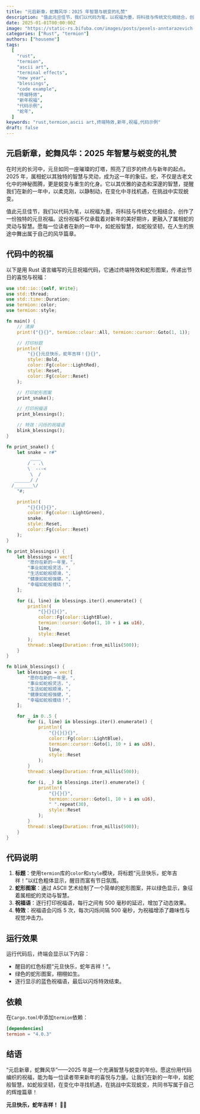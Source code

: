```yaml
---
title: "元启新章，蛇舞风华：2025 年智慧与蜕变的礼赞"
description: "值此元旦佳节，我们以代码为笔，以祝福为墨，将科技与传统文化相结合，创作了一份独特的元旦祝福。这份祝福不仅承载着对新年的美好期许，更融入了属相蛇的灵动与智慧。愿每一位读者在新的一年中，如蛇般智慧，如蛇般坚韧，在人生的旅途中舞出属于自己的风华篇章。"
date: 2025-01-01T00:00:00Z
image: "https://static-rs.bifuba.com/images/posts/pexels-anntarazevich-6027785.jpg"
categories: ["Rust", "termion"]
authors: ["houseme"]
tags:
  [
    "rust",
    "termion",
    "ascii art",
    "terminal effects",
    "new year",
    "blessings",
    "code example",
    "终端特效",
    "新年祝福",
    "代码示例",
    "蛇年",
  ]
keywords: "rust,termion,ascii art,终端特效,新年,祝福,代码示例"
draft: false
---
```


## **元启新章，蛇舞风华：2025 年智慧与蜕变的礼赞**

在时光的长河中，元旦如同一座璀璨的灯塔，照亮了旧岁的终点与新年的起点。2025 年，属相蛇以其独特的智慧与灵动，成为这一年的象征。蛇，不仅是古老文化中的神秘图腾，更是蜕变与重生的化身。它以其优雅的姿态和深邃的智慧，提醒我们在新的一年中，以柔克刚，以静制动，在变化中寻找机遇，在挑战中实现蜕变。

值此元旦佳节，我们以代码为笔，以祝福为墨，将科技与传统文化相结合，创作了一份独特的元旦祝福。这份祝福不仅承载着对新年的美好期许，更融入了属相蛇的灵动与智慧。愿每一位读者在新的一年中，如蛇般智慧，如蛇般坚韧，在人生的旅途中舞出属于自己的风华篇章。

## **代码中的祝福**

以下是用 Rust 语言编写的元旦祝福代码，它通过终端特效和蛇形图案，传递出节日的喜悦与祝福：

```rust
use std::io::{self, Write};
use std::thread;
use std::time::Duration;
use termion::color;
use termion::style;

fn main() {
    // 清屏
    print!("{}{}", termion::clear::All, termion::cursor::Goto(1, 1));

    // 打印标题
    println!(
        "{}{}元旦快乐，蛇年吉祥！{}{}",
        style::Bold,
        color::Fg(color::LightRed),
        style::Reset,
        color::Fg(color::Reset)
    );

    // 打印蛇形图案
    print_snake();

    // 打印祝福语
    print_blessings();

    // 特效：闪烁的祝福语
    blink_blessings();
}

fn print_snake() {
    let snake = r#"
         ____
        / . .\
        \  ---<
         \  /
   ______/ /
  /_______\/
    "#;

    println!(
        "{}{}{}{}",
        color::Fg(color::LightGreen),
        snake,
        style::Reset,
        color::Fg(color::Reset)
    );
}

fn print_blessings() {
    let blessings = vec![
        "愿你在新的一年里，",
        "事业如蛇般灵活，",
        "生活如蛇般顺滑，",
        "健康如蛇般强健，",
        "幸福如蛇般缠绕！",
    ];

    for (i, line) in blessings.iter().enumerate() {
        println!(
            "{}{}{}{}",
            color::Fg(color::LightBlue),
            termion::cursor::Goto(1, 10 + i as u16),
            line,
            style::Reset
        );
        thread::sleep(Duration::from_millis(500));
    }
}

fn blink_blessings() {
    let blessings = vec![
        "愿你在新的一年里，",
        "事业如蛇般灵活，",
        "生活如蛇般顺滑，",
        "健康如蛇般强健，",
        "幸福如蛇般缠绕！",
    ];

    for _ in 0..5 {
        for (i, line) in blessings.iter().enumerate() {
            println!(
                "{}{}{}{}",
                color::Fg(color::LightBlue),
                termion::cursor::Goto(1, 10 + i as u16),
                line,
                style::Reset
            );
        }
        thread::sleep(Duration::from_millis(500));

        for (i, _) in blessings.iter().enumerate() {
            println!(
                "{}{}{}",
                termion::cursor::Goto(1, 10 + i as u16),
                " ".repeat(30),
                style::Reset
            );
        }
        thread::sleep(Duration::from_millis(500));
    }
}
```

## **代码说明**

1. **标题**：使用`termion`库的`color`和`style`模块，将标题“元旦快乐，蛇年吉祥！”以红色粗体显示，醒目而富有节日氛围。
2. **蛇形图案**：通过 ASCII 艺术绘制了一个简单的蛇形图案，并以绿色显示，象征着属相蛇的灵动与智慧。
3. **祝福语**：逐行打印祝福语，每行之间有 500 毫秒的延迟，增加了动态效果。
4. **特效**：祝福语会闪烁 5 次，每次闪烁间隔 500 毫秒，为祝福增添了趣味性与视觉冲击力。

## **运行效果**

运行代码后，终端会显示以下内容：

- 醒目的红色标题“元旦快乐，蛇年吉祥！”。
- 绿色的蛇形图案，栩栩如生。
- 逐行显示的蓝色祝福语，最后以闪烁特效结束。

## **依赖**

在`Cargo.toml`中添加`termion`依赖：

```toml
[dependencies]
termion = "4.0.3"
```

## **结语**

“元启新章，蛇舞风华”——2025 年是一个充满智慧与蜕变的年份。愿这份用代码编织的祝福，能为每一位读者带来新年的喜悦与力量。让我们在新的一年中，如蛇般智慧，如蛇般坚韧，在变化中寻找机遇，在挑战中实现蜕变，共同书写属于自己的辉煌篇章！

**元旦快乐，蛇年吉祥！** 🎉🐍
